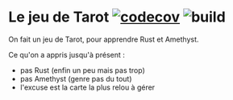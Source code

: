 # Le jeu de Tarot [![codecov](https://codecov.io/gh/WartaPoirier-corp/tarot/branch/master/graph/badge.svg)](https://codecov.io/gh/WartaPoirier-corp/tarot) ![build](https://github.com/WartaPoirier-corp/tarot/workflows/Rust/badge.svg)

On fait un jeu de Tarot, pour apprendre Rust et Amethyst.

Ce qu'on a appris jusqu'à présent :
- pas Rust (enfin un peu mais pas trop)
- pas Amethyst (genre pas du tout)
- l'excuse est la carte la plus relou à gérer


